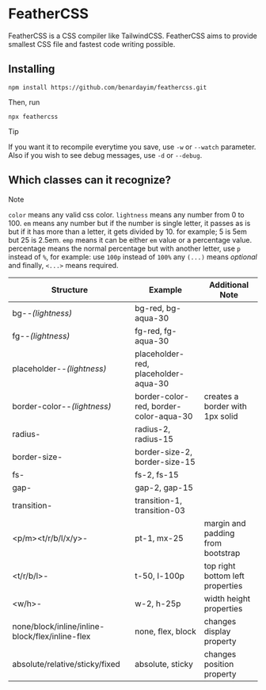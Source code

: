 # FeatherCSS
FeatherCSS is a CSS compiler like TailwindCSS. FeatherCSS aims to provide smallest CSS file and fastest code writing possible.

## Installing
```
npm install https://github.com/benardayim/feathercss.git
```
Then, run
```
npx feathercss
```

> [!TIP]
> If you want it to recompile everytime you save, use `-w` or `--watch` parameter.
> Also if you wish to see debug messages, use `-d` or `--debug`. 

## Which classes can it recognize?

> [!NOTE]
> `color` means any valid css color.
> `lightness` means any number from 0 to 100.
> `em` means any number but if the number is single letter, it passes as is but if it has more than a letter, it gets divided by 10. for example; 5 is 5em but 25 is 2.5em.
> `emp` means it can be either `em` value or a percentage value. percentage means the normal percentage but with another letter, use `p` instead of `%`, for example: use `100p` instead of `100%`
> any `(...)` means *optional* and finally, `<...>` means required.

| Structure | Example | Additional Note |
| --- | --- | --- |
| bg-<color>-*(lightness)* | bg-red, bg-aqua-30 | |
| fg-<color>-*(lightness)* | fg-red, fg-aqua-30 | |
| placeholder-<color>-*(lightness)* | placeholder-red, placeholder-aqua-30 | |
| border-color-<color>-*(lightness)* | border-color-red, border-color-aqua-30 | creates a border with 1px solid <color> |
| radius-<em> | radius-2, radius-15 | |
| border-size-<em> | border-size-2, border-size-15 | |
| fs-<em> | fs-2, fs-15 | |
| gap-<em> | gap-2, gap-15 | |
| transition-<em> | transition-1, transition-03 | |
| <p/m><t/r/b/l/x/y>-<em> | pt-1, mx-25 | margin and padding from bootstrap |
| <t/r/b/l>-<emp> | t-50, l-100p | top right bottom left properties |
| <w/h>-<emp> | w-2, h-25p | width height properties |
| none/block/inline/inline-block/flex/inline-flex | none, flex, block | changes display property |
| absolute/relative/sticky/fixed | absolute, sticky | changes position property |
